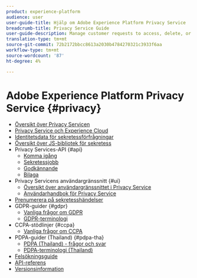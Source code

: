 ```yaml
---
product: experience-platform
audience: user
user-guide-title: Hjälp om Adobe Experience Platform Privacy Service
breadcrumb-title: Privacy Service Guide
user-guide-description: Manage customer requests to access, delete, or provide consent for the use of their personal data, facilitating automated compliance with legal privacy regulations like GDPR and CCPA.
translation-type: tm+mt
source-git-commit: 72b2172bbcc8613a2030b4784270321c3933f6aa
workflow-type: tm+mt
source-wordcount: '87'
ht-degree: 4%

---
```



# Adobe Experience Platform Privacy Service {#privacy}

* [Översikt över Privacy Servicen](home.md)
* [Privacy Service och Experience Cloud](experience-cloud-apps.md)
* [Identitetsdata för sekretessförfrågningar](identity-data.md)
* [Översikt över JS-bibliotek för sekretess](js-library.md)
* Privacy Services-API {#api}
   * [Komma igång](api/getting-started.md)
   * [Sekretessjobb](api/privacy-jobs.md)
   * [Godkännande](api/consent.md)
   * [Bilaga](api/appendix.md)
* Privacy Servicens användargränssnitt {#ui}
   * [Översikt över användargränssnittet i Privacy Service](ui/overview.md)
   * [Användarhandbok för Privacy Service](ui/user-guide.md)
* [Prenumerera på sekretesshändelser](privacy-events.md)
* GDPR-guider {#gdpr}
   * [Vanliga frågor om GDPR](gdpr/faq.md)
   * [GDPR-terminologi](gdpr/terminology.md)
* CCPA-stödlinjer {#ccpa}
   * [Vanliga frågor om CCPA](ccpa/faq.md)
* PDPA-guider (Thailand) {#pdpa-tha}
   * [PDPA (Thailand) - frågor och svar](./pdpa-tha/faq.md)
   * [PDPA-terminologi (Thailand)](./pdpa-tha/terminology.md)
* [Felsökningsguide](troubleshooting-guide.md)
* [API-referens](https://www.adobe.io/apis/experienceplatform/home/api-reference.html#!acpdr/swagger-specs/privacy-service.yaml)
* [Versionsinformation](release-notes.md)
